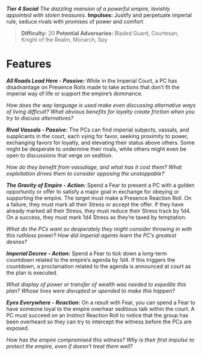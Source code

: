 ***Tier 4 Social***
*The dazzling mansion of a powerful empire, lavishly appointed with stolen treasures.*
**Impulses:** Justify and perpetuate imperial rule, seduce rivals with promises of power and comfort

> **Difficulty:** 20
> **Potential Adversaries:** Bladed Guard, Courtesan, Knight of the Realm, Monarch, Spy

# Features

***All Roads Lead Here - Passive:*** While in the Imperial Court, a PC has disadvantage on Presence Rolls made to take actions that don’t fit the imperial way of life or support the empire’s dominance.

  *How does the way language is used make even discussing alternative ways of living difficult? What obvious benefits for loyalty create friction when you try to discuss alternatives?*

***Rival Vassals - Passive:*** The PCs can find imperial subjects, vassals, and supplicants in the court, each vying for favor, seeking proximity to power, exchanging favors for loyalty, and elevating their status above others. Some might be desperate to undermine their rivals, while others might even be open to discussions that verge on sedition.

  *How do they benefit from vassalage, and what has it cost them? What exploitation drives them to consider opposing the unstoppable?*

***The Gravity of Empire - Action:*** Spend a Fear to present a PC with a golden opportunity or offer to satisfy a major goal in exchange for obeying or supporting the empire. The target must make a Presence Reaction Roll. On a failure, they must mark all their Stress or accept the offer. If they have already marked all their Stress, they must reduce their Stress track by 1d4. On a success, they must mark 1d4 Stress as they’re taxed by temptation.

  *What do the PCs want so desperately they might consider throwing in with this ruthless power? How did imperial agents learn the PC’s greatest desires?*

***Imperial Decree - Action:*** Spend a Fear to tick down a long-term countdown related to the empire’s agenda by 1d4. If this triggers the countdown, a proclamation related to the agenda is announced at court as the plan is executed.

  *What display of power or transfer of wealth was needed to expedite this plan? Whose lives were disrupted or upended to make this happen?*

***Eyes Everywhere - Reaction:*** On a result with Fear, you can spend a Fear to have someone loyal to the empire overhear seditious talk within the court. A PC must succeed on an Instinct Reaction Roll to notice that the group has been overheard so they can try to intercept the witness before the PCs are exposed.

  *How has the empire compromised this witness? Why is their first impulse to protect the empire, even if doesn’t treat them well?*
